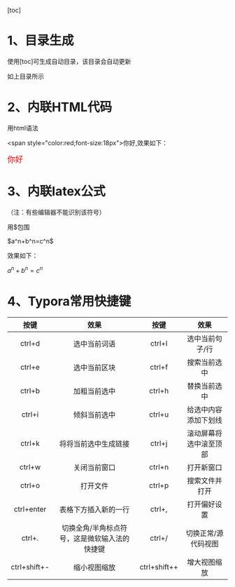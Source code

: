 [toc]

# 1、目录生成

使用\[toc]可生成自动目录，该目录会自动更新

如上目录所示

# 2、内联HTML代码

用html语法

\<span style="color:red;font-size:18px">你好</span>,效果如下：

<span style="color:red;font-size:18px">你好</span>

# 3、内联latex公式

（注：有些编辑器不能识别该符号）

用$包围

\$a^n+b^n=c^n$

效果如下：

$a^n+b^n=c^n$

# 4、Typora常用快捷键

|     按键     |                     效果                      |     按键     |          效果          |
| :----------: | :-------------------------------------------: | :----------: | :--------------------: |
|    ctrl+d    |                 选中当前词语                  |    ctrl+l    |    选中当前句子/行     |
|    ctrl+e    |                 选中当前区块                  |    ctrl+f    |      搜索当前选中      |
|    ctrl+b    |                 加粗当前选中                  |    ctrl+h    |      替换当前选中      |
|    ctrl+i    |                 倾斜当前选中                  |    ctrl+u    |  给选中内容添加下划线  |
|    ctrl+k    |             将将当前选中生成链接              |    ctrl+j    | 滚动屏幕将选中滚至顶部 |
|    ctrl+w    |                 关闭当前窗口                  |    ctrl+n    |       打开新窗口       |
|    ctrl+o    |                   打开文件                    |    ctrl+p    |     搜索文件并打开     |
|  ctrl+enter  |             表格下方插入新的一行              |    ctrl+,    |      打开偏好设置      |
|   ctrl+\.    | 切换全角/半角标点符号，这是微软输入法的快捷键 |    ctrl+/    |  切换正常/源代码视图   |
| ctrl+shift+- |                 缩小视图缩放                  | ctrl+shift++ |      增大视图缩放      |

